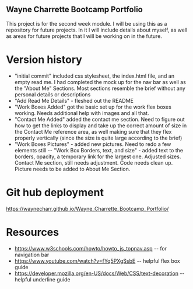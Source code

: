 ## Wayne Charrette Bootcamp Portfolio

This project is for the second week module. I will be using this as a repository for future projects. In it I will include details about myself, as well as areas for future projects that I will be working on in the future.

# Version history

- "initial commit" included css stylesheet, the index.html file, and an empty read me. I had completed the mock up for the nav bar as well as the "About Me" Sections. Most sections resemble the brief without any personal details or descriptions 
- "Add Read Me Details" - fleshed out the README
- "Work Boxes Added" got the basic set up for the work flex boxes working. Needs additional help with images and all that. 
- "Contact Me Added" added the contact me section. Need to figure out how to get the links to display and take up the correct amount of size in the Contact Me reference area, as well making sure that they flex properly vertically (since the size is quite large according to the brief)
- "Work Boxes Pictures" - added new pictures. Need to redo a few elements still
-- "Work Box Borders, text, and size" - added text to the borders, opacity, a temporary link for the largest one. Adjusted sizes. Contact Me section, still needs adjustment. Code needs clean up. Picture needs to be added to About Me Section. 

# Git hub deployment

https://waynecharr.github.io/Wayne_Charrette_Bootcamp_Portfolio/

# Resources

- https://www.w3schools.com/howto/howto_js_topnav.asp -- for navigation bar
- https://www.youtube.com/watch?v=fYq5PXgSsbE -- helpful flex box guide
- https://developer.mozilla.org/en-US/docs/Web/CSS/text-decoration -- helpful underline guide


